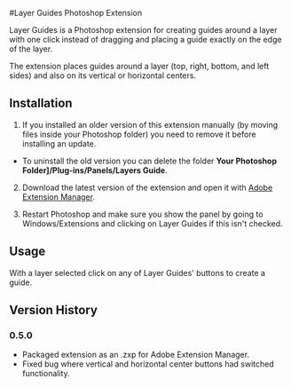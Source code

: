 #Layer Guides Photoshop Extension

Layer Guides is a Photoshop extension for creating guides around a layer with one click instead of dragging and placing a guide exactly on the edge of the layer.

The extension places guides around a layer (top, right, bottom, and left sides) and also on its vertical or horizontal centers.

## Installation
1. If you installed an older version of this extension manually (by moving files inside your Photoshop folder) you need to remove it before installing an update.

- To uninstall the old version you can delete the folder **Your Photoshop Folder]/Plug-ins/Panels/Layers Guide**.

2. Download the latest version of the extension and open it with [Adobe Extension Manager](http://www.adobe.com/exchange/em_download/).

3. Restart Photoshop and make sure you show the panel by going to Windows/Extensions and clicking on Layer Guides if this isn't checked.

## Usage
With a layer selected click on any of Layer Guides' buttons to create a guide. 


## Version History

### 0.5.0
- Packaged extension as an .zxp for Adobe Extension Manager.
- Fixed bug where vertical and horizontal center buttons had switched functionality.



